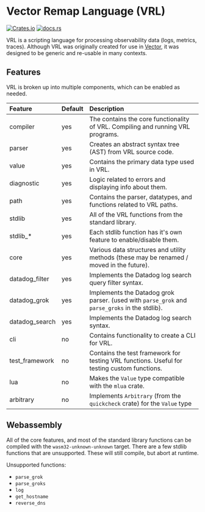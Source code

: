 # Vector Remap Language (VRL)

[![Crates.io](https://img.shields.io/crates/v/vrl?style=flat-square)](https://crates.io/crates/vrl)
[![docs.rs](https://img.shields.io/docsrs/vrl?style=flat-square)](https://docs.rs/vrl/0.4.0/vrl/)

VRL is a scripting language for processing observability data (logs, metrics, traces). Although VRL was originally
created for use in [Vector], it was designed to be generic and re-usable in many contexts.


## Features

VRL is broken up into multiple components, which can be enabled as needed.

| Feature        | Default | Description                                                                                      |
|:---------      |:--------|:----------                                                                                       |
| compiler       | yes     | The contains the core functionality of VRL. Compiling and running VRL programs.                  |
| parser         | yes     | Creates an abstract syntax tree (AST) from VRL source code.                                      |
| value          | yes     | Contains the primary data type used in VRL.                                                      |
| diagnostic     | yes     | Logic related to errors and displaying info about them.                                          |
| path           | yes     | Contains the parser, datatypes, and functions related to VRL paths.                              |
| stdlib         | yes     | All of the VRL functions from the standard library.                                              |
| stdlib_*       | yes     | Each stdlib function has it's own feature to enable/disable them.                                |
| core           | yes     | Various data structures and utility methods (these may be renamed / moved in the future).        |
| datadog_filter | yes     | Implements the Datadog log search query filter syntax.                                           |
| datadog_grok   | yes     | Implements the Datadog grok parser. (used with `parse_grok` and `parse_groks` in the stdlib).    |
| datadog_search | yes     | Implements the Datadog log search syntax.                                                        |
| cli            | no      | Contains functionality to create a CLI for VRL.                                                  |
| test_framework | no      | Contains the test framework for testing VRL functions. Useful for testing custom functions.      |
| lua            | no      | Makes the `Value` type compatible with the `mlua` crate.                                         |
| arbitrary      | no      | Implements `Arbitrary` (from the `quickcheck` crate) for the `Value` type                        |


## Webassembly

All of the core features, and most of the standard library functions can be compiled with the `wasm32-unknown-unknown` target.
There are a few stdlib functions that are unsupported. These will still compile, but abort at runtime.

Unsupported functions:
- `parse_grok`
- `parse_groks`
- `log`
- `get_hostname`
- `reverse_dns`



[vector]: https://vector.dev
[vrl]: https://vrl.dev
